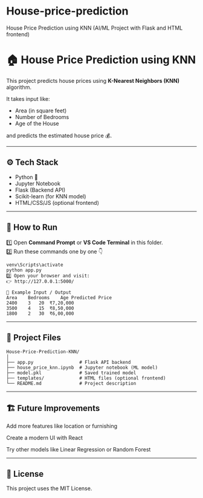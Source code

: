 # House-price-prediction
House Price Prediction using KNN (AI/ML Project with Flask and HTML frontend)
# 🏠 House Price Prediction using KNN  

This project predicts house prices using **K-Nearest Neighbors (KNN)** algorithm.

It takes input like:
- Area (in square feet)
- Number of Bedrooms
- Age of the House  

and predicts the estimated house price 💰.

---

## ⚙️ Tech Stack
- Python 🐍  
- Jupyter Notebook  
- Flask (Backend API)  
- Scikit-learn (for KNN model)  
- HTML/CSS/JS (optional frontend)

---

## 🚀 How to Run

1️⃣ Open **Command Prompt** or **VS Code Terminal** in this folder.  
2️⃣ Run these commands one by one 👇  

```bash
venv\Scripts\activate
python app.py
3️⃣ Open your browser and visit:
👉 http://127.0.0.1:5000/
```

```
🧠 Example Input / Output
Area	Bedrooms	Age	Predicted Price
2400	3	20	₹7,20,000
3500	4	15	₹8,50,000
1800	2	30	₹6,00,000
```

---

## 🧩 Project Files
```
House-Price-Prediction-KNN/
│
├── app.py                 # Flask API backend
├── house_price_knn.ipynb  # Jupyter notebook (ML model)
├── model.pkl              # Saved trained model
├── templates/             # HTML files (optional frontend)
└── README.md              # Project description
```
---

## 🏗️ Future Improvements

Add more features like location or furnishing

Create a modern UI with React

Try other models like Linear Regression or Random Forest


---


## 📜 License

This project uses the MIT License.